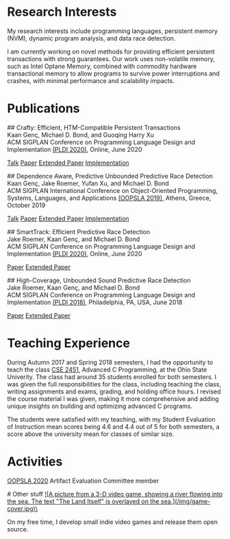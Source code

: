 # Research Interests

My research interests include programming languages, persistent memory (NVM),
dynamic program analysis, and data race detection.

I am currently working on novel methods for providing efficient persistent
transactions with strong guarantees. Our work uses non-volatile memory, such as
Intel Optane Memory, combined with commodity hardware transactional memory to
allow programs to survive power interruptions and crashes, with minimal
performance and scalability impacts.

# Publications

<div> <div class="publication">
## Crafty: Efficient, HTM-Compatible Persistent Transactions
<div class="authors">Kaan Genç, Michael D. Bond, and Guoqing Harry Xu</div>
<div class="conf">ACM SIGPLAN Conference on Programming Language Design and Implementation <a href="https://pldi20.sigplan.org/home">(PLDI 2020)</a>, Online, June 2020</div>

[Talk](https://www.youtube.com/watch?v=wdVLlQXV1to) [Paper](https://dl.acm.org/doi/10.1145/3385412.3385991) [Extended Paper](https://arxiv.org/pdf/2004.00262.pdf) [Implementation](https://github.com/PLaSSticity/Crafty)
</div>


<div class="publication">
## Dependence Aware, Predictive Unbounded Predictive Race Detection
<div class="authors">Kaan Genç, Jake Roemer, Yufan Xu, and Michael D. Bond</div>
<div class="conf">ACM SIGPLAN International Conference on Object-Oriented Programming, Systems, Languages, and Applications <a href="https://2019.splashcon.org/track/splash-2019-oopsla">(OOPSLA 2019)</a>, Athens, Greece, October 2019</div> 

[Talk](https://www.youtube.com/watch?v=YgZWnc31tVQ) [Paper](https://dl.acm.org/doi/10.1145/3360605) [Extended Paper](https://arxiv.org/pdf/1904.13088.pdf) [Implementation](https://github.com/PLaSSticity/SDP-WDP-implementation)
</div>


<div class="publication">
## SmartTrack: Efficient Predictive Race Detection
<div class="authors">Jake Roemer, Kaan Genç, and Michael D. Bond</div>
<div class="conf">ACM SIGPLAN Conference on Programming Language Design and Implementation <a href="https://pldi20.sigplan.org/home">(PLDI 2020)</a>, Online, June 2020 </div>

[Paper](http://web.cse.ohio-state.edu/~bond.213/vindicator-pldi-2018.pdf) [Extended Paper](http://web.cse.ohio-state.edu/~bond.213/vindicator-pldi-2018-xtr.pdf)
</div>


<div class="publication">
## High-Coverage, Unbounded Sound Predictive Race Detection 
<div class="authors">Jake Roemer, Kaan Genç, and Michael D. Bond</div>
<div class="conf">ACM SIGPLAN Conference on Programming Language Design and Implementation <a href="https://pldi18.sigplan.org/">(PLDI 2018)</a>, Philadelphia, PA, USA, June 2018</div>

[Paper](http://web.cse.ohio-state.edu/~bond.213/vindicator-pldi-2018.pdf) [Extended Paper](http://web.cse.ohio-state.edu/~bond.213/vindicator-pldi-2018-xtr.pdf)
</div>
</div>

# Teaching Experience

During Autumn 2017 and Spring 2018 semesters, I had the opportunity to teach the
class [CSE
2451](http://coe-portal.cse.ohio-state.edu/pdf-exports/CSE/CSE-2451.pdf),
Advanced C Programming, at the Ohio State Univerity. The class had around 35
students enrolled for both semesters. I was given the full responsibilities for
the class, including teaching the class, writing assignments and exams, grading,
and holding office hours. I revised the course material I was given, making it
more comprehensive and adding unique insights on building and optimizing
advanced C programs.

The students were satisfied with my teaching, with my Student Evaluation of
Instruction mean scores being 4.6 and 4.4 out of 5 for both semesters, a score
above the university mean for classes of similar size.

# Activities

[OOPSLA 2020](https://2020.splashcon.org/track/splash-2020-Artifacts) Artifact Evaluation Committee member



<div class="other-stuff">
# Other stuff

<a class="img" href="https://seriousbug.itch.io/the-land-itself">
![A picture from a 3-D video game, showing a river flowing into the sea. The text "The Land Itself" is overlayed on the sea.](/img/game-cover.jpg)\
</a>

On my free time, I develop small indie video games and release them open source.
</div>
